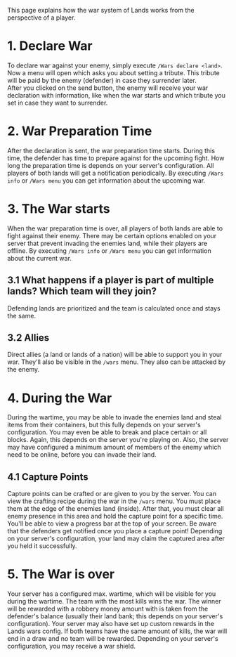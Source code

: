 This page explains how the war system of Lands works from the perspective of a player.

# 1. Declare War
To declare war against your enemy, simply execute `/Wars declare <land>`.\
Now a menu will open which asks you about setting a tribute. This tribute will be paid by the enemy (defender) in case they surrender later.\
After you clicked on the send button, the enemy will receive your war declaration with information, like when the war starts and which tribute you set in case they want to surrender.

# 2. War Preparation Time
After the declaration is sent, the war preparation time starts. During this time, the defender has time to prepare against for the upcoming fight. How long the preparation time is depends on your server's configuration. All players of both lands will get a notification periodically. By executing `/Wars info` or `/Wars menu` you can get information about the upcoming war.

# 3. The War starts
When the war preparation time is over, all players of both lands are able to fight against their enemy. There may be certain options enabled on your server that prevent invading the enemies land, while their players are offline. By executing `/Wars info` or `/Wars menu` you can get information about the current war.

## 3.1 What happens if a player is part of multiple lands? Which team will they join?
Defending lands are prioritized and the team is calculated once and stays the same.

## 3.2 Allies
Direct allies (a land or lands of a nation) will be able to support you in your war. They'll also be visible in the `/wars` menu. They also can be attacked by the enemy.

# 4. During the War
During the wartime, you may be able to invade the enemies land and steal items from their containers, but this fully depends on your server's configuration. You may even be able to break and place certain or all blocks. Again, this depends on the server you're playing on. Also, the server may have configured a minimum amount of members of the enemy which need to be online, before you can invade their land.

## 4.1 Capture Points
Capture points can be crafted or are given to you by the server. You can view the crafting recipe during the war in the `/wars` menu. You must place them at the edge of the enemies land (inside). After that, you must clear all enemy presence in this area and hold the capture point for a specific time. You'll be able to view a progress bar at the top of your screen. Be aware that the defenders get notified once you place a capture point! Depending on your server's configuration, your land may claim the captured area after you held it successfully. 

# 5. The War is over
Your server has a configured max. wartime, which will be visible for you during the wartime. The team with the most kills wins the war. The winner will be rewarded with a robbery money amount with is taken from the defender's balance (usually their land bank; this depends on your server's configuration). Your server may also have set up custom rewards in the Lands wars config. If both teams have the same amount of kills, the war will end in a draw and no team will be rewarded. Depending on your server's configuration, you may receive a war shield.